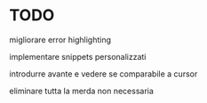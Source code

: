 # TODO

migliorare error highlighting

implementare snippets personalizzati

introdurre avante e vedere se comparabile a cursor

eliminare tutta la merda non necessaria



